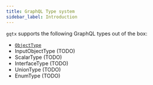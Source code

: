 ```yaml
---
title: GraphQL Type system
sidebar_label: Introduction
---
```


`gqtx` supports the following GraphQL types out of the box:

- [`ObjectType`](type/object.md)
- InputObjectType (TODO)
- ScalarType (TODO)
- InterfaceType (TODO)
- UnionType (TODO)
- EnumType (TODO)